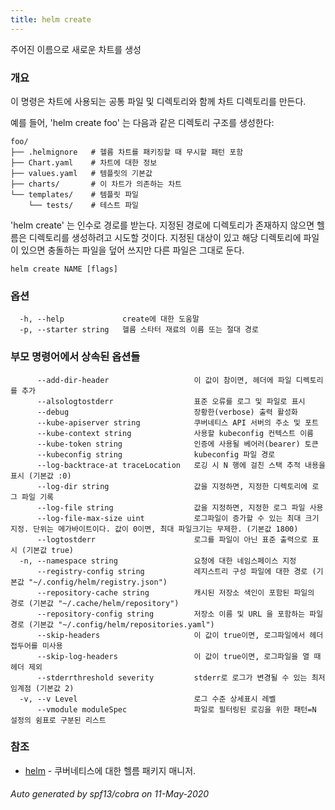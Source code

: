 ```yaml
---
title: helm create
---
```

주어진 이름으로 새로운 차트를 생성

### 개요


이 명령은 차트에 사용되는 공통 파일 및 디렉토리와 함께 
차트 디렉토리를 만든다.

예를 들어, 'helm create foo' 는 다음과 같은 디렉토리
구조를 생성한다:

    foo/
    ├── .helmignore   # 헬름 차트를 패키징할 때 무시할 패턴 포함
    ├── Chart.yaml    # 차트에 대한 정보
    ├── values.yaml   # 템플릿의 기본값
    ├── charts/       # 이 차트가 의존하는 차트
    └── templates/    # 템플릿 파일
        └── tests/    # 테스트 파일

'helm create' 는 인수로 경로를 받는다. 지정된 경로에 디렉토리가
존재하지 않으면 헬름은 디렉토리를 생성하려고 시도할 것이다.
지정된 대상이 있고 해당 디렉토리에 파일이 있으면 충돌하는 파일을
덮어 쓰지만 다른 파일은 그대로 둔다.


```
helm create NAME [flags]
```

### 옵션

```
  -h, --help             create에 대한 도움말
  -p, --starter string   헬름 스타터 재료의 이름 또는 절대 경로
```

### 부모 명령어에서 상속된 옵션들

```
      --add-dir-header                   이 값이 참이면, 헤더에 파일 디렉토리를 추가
      --alsologtostderr                  표준 오류를 로그 및 파일로 표시
      --debug                            장황한(verbose) 출력 활성화
      --kube-apiserver string            쿠버네티스 API 서버의 주소 및 포트
      --kube-context string              사용할 kubeconfig 컨텍스트 이름
      --kube-token string                인증에 사용될 베어러(bearer) 토큰
      --kubeconfig string                kubeconfig 파일 경로
      --log-backtrace-at traceLocation   로깅 시 N 행에 걸친 스택 추적 내용을 표시 (기본값 :0)
      --log-dir string                   값을 지정하면, 지정한 디렉토리에 로그 파일 기록
      --log-file string                  값을 지정하면, 지정한 로그 파일 사용
      --log-file-max-size uint           로그파일이 증가할 수 있는 최대 크기 지정. 단위는 메가바이트이다. 값이 0이면, 최대 파일크기는 무제한. (기본값 1800)
      --logtostderr                      로그를 파일이 아닌 표준 출력으로 표시 (기본값 true)
  -n, --namespace string                 요청에 대한 네임스페이스 지정
      --registry-config string           레지스트리 구성 파일에 대한 경로 (기본값 "~/.config/helm/registry.json")
      --repository-cache string          캐시된 저장소 색인이 포함된 파일의 경로 (기본값 "~/.cache/helm/repository")
      --repository-config string         저장소 이름 및 URL 을 포함하는 파일 경로 (기본값 "~/.config/helm/repositories.yaml")
      --skip-headers                     이 값이 true이면, 로그파일에서 헤더 접두어를 미사용
      --skip-log-headers                 이 값이 true이면, 로그파일을 열 때 헤더 제외
      --stderrthreshold severity         stderr로 로그가 변경될 수 있는 최저 임계점 (기본값 2)
  -v, --v Level                          로그 수준 상세표시 레벨
      --vmodule moduleSpec               파일로 필터링된 로깅을 위한 패턴=N 설정의 쉼표로 구분된 리스트
```

### 참조

* [helm](/helm/index.mdx)	 - 쿠버네티스에 대한 헬름 패키지 매니저.

###### Auto generated by spf13/cobra on 11-May-2020
